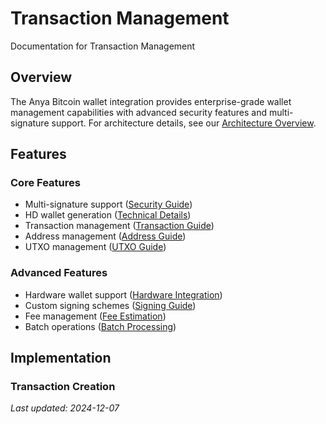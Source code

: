 # Transaction Management

Documentation for Transaction Management

## Overview

The Anya Bitcoin wallet integration provides enterprise-grade wallet management capabilities with advanced security features and multi-signature support. For architecture details, see our [Architecture Overview](../../architecture/overview.md).

## Features

### Core Features

- Multi-signature support ([Security Guide](../../security/multi-signature.md))
- HD wallet generation ([Technical Details](../technical/hd-wallets.md))
- Transaction management ([Transaction Guide](../features/transaction-management.md))
- Address management ([Address Guide](../features/address-management.md))
- UTXO management ([UTXO Guide](../features/utxo-management.md))

### Advanced Features

- Hardware wallet support ([Hardware Integration](../features/hardware-wallets.md))
- Custom signing schemes ([Signing Guide](../features/signing-schemes.md))
- Fee management ([Fee Estimation](../features/fee-estimation.md))
- Batch operations ([Batch Processing](../features/batch-operations.md))

## Implementation

### Transaction Creation

*Last updated: 2024-12-07*
